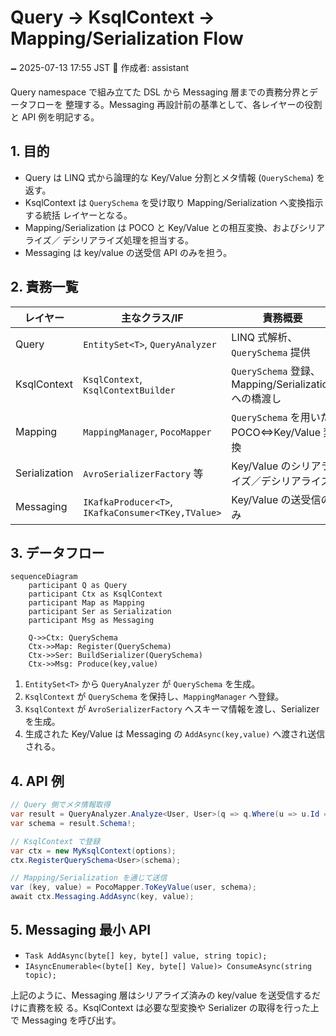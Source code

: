 # Query -> KsqlContext -> Mapping/Serialization Flow

🗕 2025-07-13 17:55 JST
🧐 作成者: assistant

Query namespace で組み立てた DSL から Messaging 層までの責務分界とデータフローを
整理する。Messaging 再設計前の基準として、各レイヤーの役割と API 例を明記する。

## 1. 目的
- Query は LINQ 式から論理的な Key/Value 分割とメタ情報 (`QuerySchema`) を返す。
- KsqlContext は `QuerySchema` を受け取り Mapping/Serialization へ変換指示する統括
  レイヤーとなる。
- Mapping/Serialization は POCO と Key/Value との相互変換、およびシリアライズ／
  デシリアライズ処理を担当する。
- Messaging は key/value の送受信 API のみを担う。

## 2. 責務一覧
| レイヤー | 主なクラス/IF | 責務概要 |
| --- | --- | --- |
| Query | `EntitySet<T>`, `QueryAnalyzer` | LINQ 式解析、`QuerySchema` 提供 |
| KsqlContext | `KsqlContext`, `KsqlContextBuilder` | `QuerySchema` 登録、Mapping/Serialization への橋渡し |
| Mapping | `MappingManager`, `PocoMapper` | `QuerySchema` を用いた POCO⇔Key/Value 変換 |
| Serialization | `AvroSerializerFactory` 等 | Key/Value のシリアライズ／デシリアライズ |
| Messaging | `IKafkaProducer<T>`, `IKafkaConsumer<TKey,TValue>` | Key/Value の送受信のみ |

## 3. データフロー
```mermaid
sequenceDiagram
    participant Q as Query
    participant Ctx as KsqlContext
    participant Map as Mapping
    participant Ser as Serialization
    participant Msg as Messaging

    Q->>Ctx: QuerySchema
    Ctx->>Map: Register(QuerySchema)
    Ctx->>Ser: BuildSerializer(QuerySchema)
    Ctx->>Msg: Produce(key,value)
```

1. `EntitySet<T>` から `QueryAnalyzer` が `QuerySchema` を生成。
2. `KsqlContext` が `QuerySchema` を保持し、`MappingManager` へ登録。
3. `KsqlContext` が `AvroSerializerFactory` へスキーマ情報を渡し、Serializer を生成。
4. 生成された Key/Value は Messaging の `AddAsync(key,value)` へ渡され送信される。

## 4. API 例
```csharp
// Query 側でメタ情報取得
var result = QueryAnalyzer.Analyze<User, User>(q => q.Where(u => u.Id == 1));
var schema = result.Schema!;

// KsqlContext で登録
var ctx = new MyKsqlContext(options);
ctx.RegisterQuerySchema<User>(schema);

// Mapping/Serialization を通じて送信
var (key, value) = PocoMapper.ToKeyValue(user, schema);
await ctx.Messaging.AddAsync(key, value);
```

## 5. Messaging 最小 API
- `Task AddAsync(byte[] key, byte[] value, string topic);`
- `IAsyncEnumerable<(byte[] Key, byte[] Value)> ConsumeAsync(string topic);`

上記のように、Messaging 層はシリアライズ済みの key/value を送受信するだけに責務を絞
る。KsqlContext は必要な型変換や Serializer の取得を行った上で Messaging を呼び出す。

